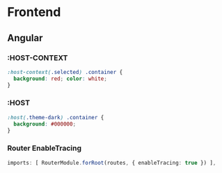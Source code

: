 # Frontend

## Angular

### :HOST-CONTEXT
```css
:host-context(.selected) .container {
  background: red; color: white;
}
```

### :HOST
```css
:host(.theme-dark) .container {
  background: #000000;
}
```

### Router EnableTracing
```typescript
imports: [ RouterModule.forRoot(routes, { enableTracing: true }) ],
```
